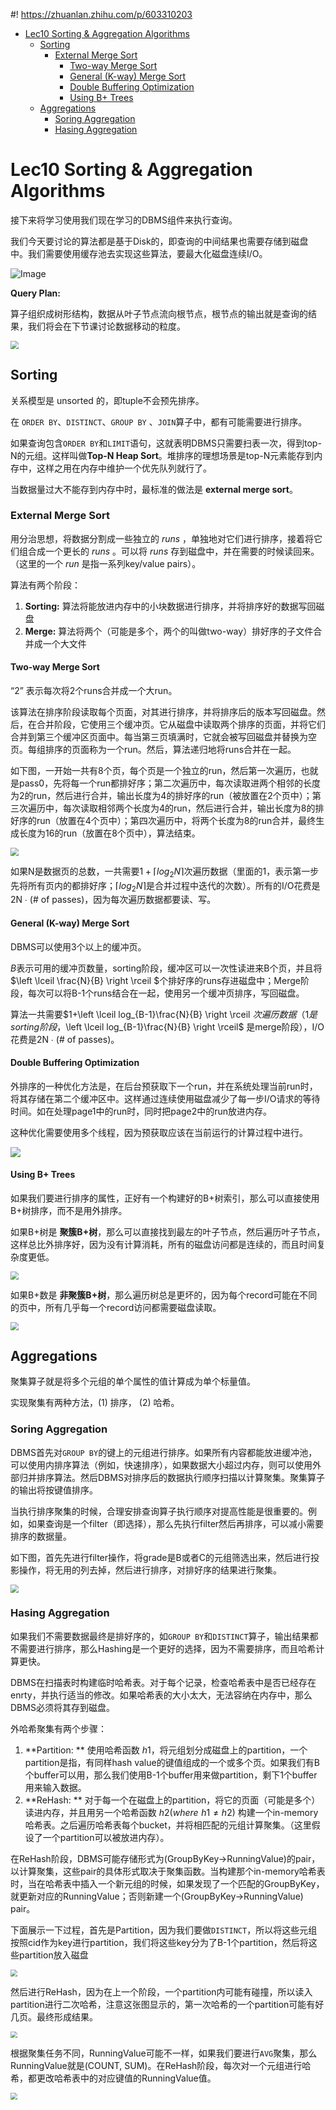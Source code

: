 #! https://zhuanlan.zhihu.com/p/603310203

- [Lec10 Sorting \& Aggregation Algorithms](#lec10-sorting--aggregation-algorithms)
  - [Sorting](#sorting)
    - [External Merge Sort](#external-merge-sort)
      - [Two-way Merge Sort](#two-way-merge-sort)
      - [General (K-way) Merge Sort](#general-k-way-merge-sort)
      - [Double Buffering Optimization](#double-buffering-optimization)
      - [Using B+ Trees](#using-b-trees)
  - [Aggregations](#aggregations)
    - [Soring Aggregation](#soring-aggregation)
    - [Hasing Aggregation](#hasing-aggregation)

 
# Lec10 Sorting & Aggregation Algorithms

接下来将学习使用我们现在学习的DBMS组件来执行查询。

我们今天要讨论的算法都是基于Disk的，即查询的中间结果也需要存储到磁盘中。我们需要使用缓存池去实现这些算法，要最大化磁盘连续I/O。

![Image](https://pic4.zhimg.com/80/v2-9526f0956db226c6cc761e0384458ce5.png)

**Query Plan:**

算子组织成树形结构，数据从叶子节点流向根节点，根节点的输出就是查询的结果，我们将会在下节课讨论数据移动的粒度。

<img src="https://pic4.zhimg.com/80/v2-263ae0f74034d273b8a9f20b7fd5cd14.png" style="zoom:80%;" />


## Sorting

关系模型是 unsorted 的，即tuple不会预先排序。

在 `ORDER BY`、`DISTINCT`、`GROUP BY` 、`JOIN`算子中，都有可能需要进行排序。

如果查询包含`ORDER BY`和`LIMIT`语句，这就表明DBMS只需要扫表一次，得到top-N的元组。这样叫做**Top-N Heap Sort**。堆排序的理想场景是top-N元素能存到内存中，这样之用在内存中维护一个优先队列就行了。

当数据量过大不能存到内存中时，最标准的做法是 **external merge sort**。

### External Merge Sort

用分治思想，将数据分割成一些独立的 *runs* ，单独地对它们进行排序，接着将它们组合成一个更长的 *runs* 。可以将 *runs* 存到磁盘中，并在需要的时候读回来。（这里的一个 *run* 是指一系列key/value pairs）。

算法有两个阶段：

1. **Sorting:** 算法将能放进内存中的小块数据进行排序，并将排序好的数据写回磁盘
2. **Merge:** 算法将两个（可能是多个，两个的叫做two-way）排好序的子文件合并成一个大文件

#### Two-way Merge Sort

“2” 表示每次将2个runs合并成一个大run。

该算法在排序阶段读取每个页面，对其进行排序，并将排序后的版本写回磁盘。然后，在合并阶段，它使用三个缓冲页。它从磁盘中读取两个排序的页面，并将它们合并到第三个缓冲区页面中。每当第三页填满时，它就会被写回磁盘并替换为空页。每组排序的页面称为一个run。然后，算法递归地将runs合并在一起。

如下图，一开始一共有8个页，每个页是一个独立的run，然后第一次遍历，也就是pass0，先将每一个run都排好序；第二次遍历中，每次读取进两个相邻的长度为2的run，然后进行合并，输出长度为4的排好序的run（被放置在2个页中）；第三次遍历中，每次读取相邻两个长度为4的run，然后进行合并，输出长度为8的排好序的run（放置在4个页中）；第四次遍历中，将两个长度为8的run合并，最终生成长度为16的run（放置在8个页中），算法结束。

<img src="https://pic4.zhimg.com/80/v2-9c7d4be558f00316dc1ab673e0737c5b.png" style="zoom:80%;" />

如果N是数据页的总数，一共需要$1 + ⌈log_2N⌉$次遍历数据（里面的1，表示第一步先将所有页内的都排好序；$⌈log_2N⌉$是合并过程中迭代的次数）。所有的I/O花费是 2N ∙ (# of passes)，因为每次遍历数据都要读、写。

#### General (K-way) Merge Sort

DBMS可以使用3个以上的缓冲页。

$B$表示可用的缓冲页数量，sorting阶段，缓冲区可以一次性读进来B个页，并且将$\left \lceil \frac{N}{B} \right \rceil $个排好序的runs存进磁盘中；Merge阶段，每次可以将B-1个runs结合在一起，使用另一个缓冲页排序，写回磁盘。

算法一共需要$1+\left \lceil log_{B-1}\frac{N}{B} \right \rceil $次遍历数据（1是sorting阶段，$\left \lceil log_{B-1}\frac{N}{B} \right \rceil$ 是merge阶段），I/O花费是2N ∙ (# of passes)。

#### Double Buffering Optimization

外排序的一种优化方法是，在后台预获取下一个run，并在系统处理当前run时，将其存储在第二个缓冲区中。这样通过连续使用磁盘减少了每一步I/O请求的等待时间。如在处理page1中的run时，同时把page2中的run放进内存。

这种优化需要使用多个线程，因为预获取应该在当前运行的计算过程中进行。

![](https://pic4.zhimg.com/80/v2-bdd62764c9fa093c60e444762d0ee2cc.png)

#### Using B+ Trees

如果我们要进行排序的属性，正好有一个构建好的B+树索引，那么可以直接使用B+树排序，而不是用外排序。

如果B+树是 **聚簇B+树**，那么可以直接找到最左的叶子节点，然后遍历叶子节点，这样总比外排序好，因为没有计算消耗，所有的磁盘访问都是连续的，而且时间复杂度更低。

<img src="https://pic4.zhimg.com/80/v2-4a80b170eed4f6a3f7ebfc8aeaa4f5f1.png" style="zoom:80%;" />


如果B+数是 **非聚簇B+树**，那么遍历树总是更坏的，因为每个record可能在不同的页中，所有几乎每一个record访问都需要磁盘读取。

<img src="https://pic4.zhimg.com/80/v2-d6a6e5665ceecb4e917d06f465266843.png" style="zoom:80%;" />


## Aggregations

聚集算子就是将多个元组的单个属性的值计算成为单个标量值。

实现聚集有两种方法，(1) 排序， (2) 哈希。

### Soring Aggregation

DBMS首先对`GROUP BY`的键上的元组进行排序。如果所有内容都能放进缓冲池，可以使用内排序算法（例如，快速排序），如果数据大小超过内存，则可以使用外部归并排序算法。然后DBMS对排序后的数据执行顺序扫描以计算聚集。聚集算子的输出将按键值排序。

当执行排序聚集的时候，合理安排查询算子执行顺序对提高性能是很重要的。例如，如果查询是一个filter（即选择），那么先执行filter然后再排序，可以减小需要排序的数据量。

如下图，首先先进行filter操作，将grade是B或者C的元组筛选出来，然后进行投影操作，将无用的列去掉，然后进行排序，对排好序的结果进行聚集。

<img src="https://pic4.zhimg.com/80/v2-6f8d51bb7a6325ae9a333faa0510c826.png" style="zoom:80%;" />


### Hasing Aggregation

如果我们不需要数据最终是排好序的，如`GROUP BY`和`DISTINCT`算子，输出结果都不需要进行排序，那么Hashing是一个更好的选择，因为不需要排序，而且哈希计算更快。

DBMS在扫描表时构建临时哈希表。对于每个记录，检查哈希表中是否已经存在enrty，并执行适当的修改。如果哈希表的大小太大，无法容纳在内存中，那么DBMS必须将其存到磁盘。

外哈希聚集有两个步骤：

1. **Partition: ** 使用哈希函数 $h1$，将元组划分成磁盘上的partition，一个partition是指，有同样hash value的键值组成的一个或多个页。如果我们有B个buffer可以用，那么我们使用B-1个buffer用来做partition，剩下1个buffer用来输入数据。
2. **ReHash: ** 对于每一个在磁盘上的partition，将它的页面（可能是多个）读进内存，并且用另一个哈希函数 $h2(where \,\,h1\ne h2)$ 构建一个in-memory哈希表。之后遍历哈希表每个bucket，并将相匹配的元组计算聚集。（这里假设了一个partition可以被放进内存）。

在ReHash阶段，DBMS可能存储形式为(GroupByKey$\to$RunningValue)的pair，以计算聚集，这些pair的具体形式取决于聚集函数。当构建那个in-memory哈希表时，当在哈希表中插入一个新元组的时候，如果发现了一个匹配的GroupByKey，就更新对应的RunningValue；否则新建一个(GroupByKey$\to$RunningValue) pair。

下面展示一下过程，首先是Partition，因为我们要做`DISTINCT`，所以将这些元组按照cid作为key进行partition，我们将这些key分为了B-1个partition，然后将这些partition放入磁盘

<img src="https://pic4.zhimg.com/80/v2-02ff3f952e2dee375a710a389c4c63fa.png" style="zoom: 67%;" />


然后进行ReHash，因为在上一个阶段，一个partition内可能有碰撞，所以读入partition进行二次哈希，注意这张图显示的，第一次哈希的一个partition可能有好几页。最终形成结果。

<img src="https://pic4.zhimg.com/80/v2-c62358edbe4af6d8e65f5ac99445fe50.png" style="zoom: 67%;" />


根据聚集任务不同，RunningValue可能不一样，如果我们要进行`AVG`聚集，那么RunningValue就是(COUNT, SUM)。在ReHash阶段，每次对一个元组进行哈希，都更改哈希表中的对应键值的RunningValue值。

<img src="https://pic4.zhimg.com/80/v2-95fe7b58ed406e52e5dcb878abfc95c9.png" style="zoom:67%;" />
